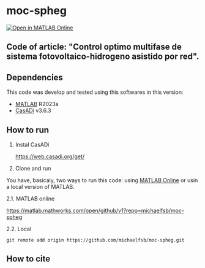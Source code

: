 # moc-spheg 
[![Open in MATLAB Online](https://www.mathworks.com/images/responsive/global/open-in-matlab-online.svg)](https://matlab.mathworks.com/open/github/v1?repo=michaelfsb/moc-spheg)

## Code of article: "Control optimo multifase de sistema fotovoltaico-hidrogeno asistido por red".

## Dependencies
This code was develop and tested using this softwares in this version:
- [MATLAB](https://www.mathworks.com/products/matlab.html) R2023a
- [CasADi](https://web.casadi.org/) v3.6.3

## How to run
1. Instal CasADi

   https://web.casadi.org/get/

2. Clone and run

You have, basicaly, two ways to run this code: using [MATLAB Online](https://www.mathworks.com/products/matlab-online.html) or usin a local version of MATLAB.
   
2.1. MATLAB online

 https://matlab.mathworks.com/open/github/v1?repo=michaelfsb/moc-spheg

2.2. Local

`git remote add origin https://github.com/michaelfsb/moc-spheg.git`
  
## How to cite

